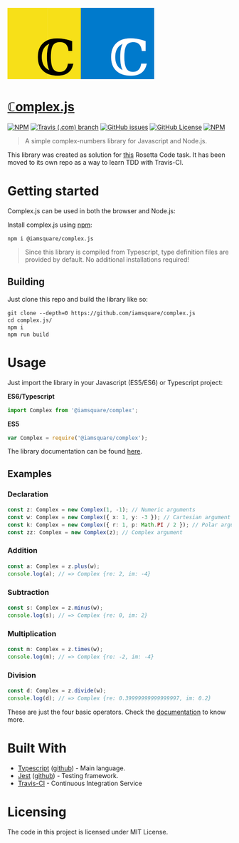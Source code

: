 ![Logo-Javascript](./media/logo.png)

# [ℂomplex.js](http://iamsquare.it/complex.js)

[![NPM](https://img.shields.io/npm/v/@iamsquare/complex.js.svg?style=flat-square)](https://www.npmjs.com/package/@iamsquare/complex.js) [![Travis (.com) branch](https://img.shields.io/travis/iamsquare/complex.js/master.svg?style=flat-square)](https://travis-ci.org/iamsquare/complex.js/branches) [![GitHub issues](https://img.shields.io/github/issues-raw/iamsquare/complex.js.svg?style=flat-square)](https://github.com/iamsquare/complex.js/issues) [![GitHub License](https://img.shields.io/github/license/mashape/apistatus.svg?style=flat-square)](https://opensource.org/licenses/MIT) [![NPM](https://nodei.co/npm/@iamsquare/complex.js.png?mini=true)](https://nodei.co/npm/@iamsquare/complex.js)

> A simple complex-numbers library for Javascript and Node.js.

This library was created as solution for [this](http://www.rosettacode.org/wiki/Arithmetic/Complex) Rosetta Code task. It has been moved to its own repo as a way to learn TDD with Travis-CI.

# Getting started

Complex.js can be used in both the browser and Node.js:

Install complex.js using [npm](https://www.npmjs.com/package/@iamsquare/complex.js):

```shell
npm i @iamsquare/complex.js
```

> Since this library is compiled from Typescript, type definition files are provided by default. No additional installations required!

## Building

Just clone this repo and build the library like so:

```shell
git clone --depth=0 https://github.com/iamsquare/complex.js
cd complex.js/
npm i
npm run build
```

# Usage

Just import the library in your Javascript (ES5/ES6) or Typescript project:

**ES6/Typescript**

```js
import Complex from '@iamsquare/complex';
```

**ES5**

```js
var Complex = require('@iamsquare/complex');
```

The library documentation can be found [here](https://www.iamsquare.it/complex.js/).

## Examples

### Declaration

```typescript
const z: Complex = new Complex(1, -1); // Numeric arguments
const w: Complex = new Complex({ x: 1, y: -3 }); // Cartesian argument
const k: Complex = new Complex({ r: 1, p: Math.PI / 2 }); // Polar argument
const zz: Complex = new Complex(z); // Complex argument
```

### Addition

```typescript
const a: Complex = z.plus(w);
console.log(a); // => Complex {re: 2, im: -4}
```

### Subtraction

```typescript
const s: Complex = z.minus(w);
console.log(s); // => Complex {re: 0, im: 2}
```

### Multiplication

```typescript
const m: Complex = z.times(w);
console.log(m); // => Complex {re: -2, im: -4}
```

### Division

```typescript
const d: Complex = z.divide(w);
console.log(d); // => Complex {re: 0.39999999999999997, im: 0.2}
```

These are just the four basic operators. Check the [documentation](https://www.iamsquare.it/complex.js/) to know more.

# Built With

- [Typescript](https://www.typescriptlang.org/) ([github](https://github.com/Microsoft/TypeScript)) - Main language.
- [Jest](https://jestjs.io/) ([github](https://github.com/facebook/jest)) - Testing framework.
- [Travis-CI](https://travis-ci.com) - Continuous Integration Service

# Licensing

The code in this project is licensed under MIT License.
